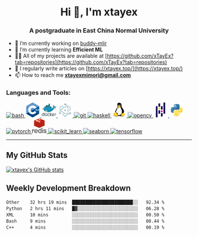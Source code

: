 
<h1 align="center">Hi 👋, I'm xtayex</h1>
<h3 align="center">A postgraduate in East China Normal University</h3>

- 🔭 I’m currently working on [buddy-mlir](https://github.com/buddy-compiler/buddy-mlir)
- 🌱 I’m currently learning **Efficient ML**
- 👨‍💻 All of my projects are available at [https://github.com/xTayEx?tab=repositories](https://github.com/xTayEx?tab=repositories)
- 📝 I regularly write articles on [https://xtayex.top/](https://xtayex.top/)
- 📫 How to reach me **xtayexmimori@gmail.com**

<h3 align="left">Languages and Tools:</h3>
<p align="left"> <a href="https://www.gnu.org/software/bash/" target="_blank" rel="noreferrer"> <img src="https://www.vectorlogo.zone/logos/gnu_bash/gnu_bash-icon.svg" alt="bash" width="40" height="40"/> </a> <a href="https://www.w3schools.com/cpp/" target="_blank" rel="noreferrer"> <img src="https://raw.githubusercontent.com/devicons/devicon/master/icons/cplusplus/cplusplus-original.svg" alt="cplusplus" width="40" height="40"/> </a> <a href="https://www.docker.com/" target="_blank" rel="noreferrer"> <img src="https://raw.githubusercontent.com/devicons/devicon/master/icons/docker/docker-original-wordmark.svg" alt="docker" width="40" height="40"/> </a> <a href="https://www.electronjs.org" target="_blank" rel="noreferrer"> <img src="https://raw.githubusercontent.com/devicons/devicon/master/icons/electron/electron-original.svg" alt="electron" width="40" height="40"/> </a> <a href="https://git-scm.com/" target="_blank" rel="noreferrer"> <img src="https://www.vectorlogo.zone/logos/git-scm/git-scm-icon.svg" alt="git" width="40" height="40"/> </a> <a href="https://www.haskell.org/" target="_blank" rel="noreferrer"> <img src="https://upload.wikimedia.org/wikipedia/commons/1/1c/Haskell-Logo.svg" alt="haskell" width="40" height="40"/> </a> <a href="https://www.linux.org/" target="_blank" rel="noreferrer"> <img src="https://raw.githubusercontent.com/devicons/devicon/master/icons/linux/linux-original.svg" alt="linux" width="40" height="40"/> </a> <a href="https://opencv.org/" target="_blank" rel="noreferrer"> <img src="https://www.vectorlogo.zone/logos/opencv/opencv-icon.svg" alt="opencv" width="40" height="40"/> </a> <a href="https://pandas.pydata.org/" target="_blank" rel="noreferrer"> <img src="https://raw.githubusercontent.com/devicons/devicon/2ae2a900d2f041da66e950e4d48052658d850630/icons/pandas/pandas-original.svg" alt="pandas" width="40" height="40"/> </a> <a href="https://www.python.org" target="_blank" rel="noreferrer"> <img src="https://raw.githubusercontent.com/devicons/devicon/master/icons/python/python-original.svg" alt="python" width="40" height="40"/> </a> <a href="https://pytorch.org/" target="_blank" rel="noreferrer"> <img src="https://www.vectorlogo.zone/logos/pytorch/pytorch-icon.svg" alt="pytorch" width="40" height="40"/> </a> <a href="https://redis.io" target="_blank" rel="noreferrer"> <img src="https://raw.githubusercontent.com/devicons/devicon/master/icons/redis/redis-original-wordmark.svg" alt="redis" width="40" height="40"/> </a> <a href="https://scikit-learn.org/" target="_blank" rel="noreferrer"> <img src="https://upload.wikimedia.org/wikipedia/commons/0/05/Scikit_learn_logo_small.svg" alt="scikit_learn" width="40" height="40"/> </a> <a href="https://seaborn.pydata.org/" target="_blank" rel="noreferrer"> <img src="https://seaborn.pydata.org/_images/logo-mark-lightbg.svg" alt="seaborn" width="40" height="40"/> </a> <a href="https://www.tensorflow.org" target="_blank" rel="noreferrer"> <img src="https://www.vectorlogo.zone/logos/tensorflow/tensorflow-icon.svg" alt="tensorflow" width="40" height="40"/> </a> </p>

---
## My GitHub Stats
[![xtayex's GitHub stats](https://github-readme-stats.vercel.app/api?username=xtayex&show_icons=true&theme=transparent)](https://github.com/anuraghazra/github-readme-stats)

## Weekly Development Breakdown

<!--START_SECTION:waka-->

```txt
Other    32 hrs 19 mins  ███████████████████████░░   92.34 %
Python   2 hrs 11 mins   █▓░░░░░░░░░░░░░░░░░░░░░░░   06.28 %
XML      10 mins         ░░░░░░░░░░░░░░░░░░░░░░░░░   00.50 %
Bash     9 mins          ░░░░░░░░░░░░░░░░░░░░░░░░░   00.44 %
C++      4 mins          ░░░░░░░░░░░░░░░░░░░░░░░░░   00.19 %
```

<!--END_SECTION:waka-->
